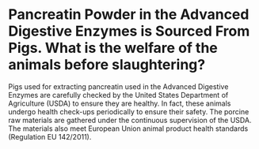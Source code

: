 # Pancreatin Powder in the Advanced Digestive Enzymes is Sourced From Pigs. What is the welfare of the animals before slaughtering?

Pigs used for extracting pancreatin used in the Advanced Digestive Enzymes are carefully checked by the United States Department of Agriculture (USDA) to ensure they are healthy. In fact, these animals undergo health check-ups periodically to ensure their safety. The porcine raw materials are gathered under the continuous supervision of the USDA. The materials also meet European Union animal product health standards (Regulation EU 142/2011).